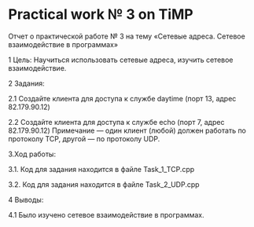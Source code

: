 # Practical work № 3 on TiMP

Отчет о практической работе № 3 на тему «Сетевые адреса. Сетевое взаимодействие в программах»

   1  Цель: Научиться использовать сетевые адреса, изучить сетевое взаимодействие.
   
   2  Задания: 
       
   2.1  Создайте клиента для доступа к службе daytime (порт 13, адрес 82.179.90.12)
   
   2.2  Создайте клиента для доступа к службе echo (порт 7, адрес 82.179.90.12) Примечание — один клиент (любой) должен работать по протоколу TCP, другой — по протоколу UDP.
   
   3.Ход работы: 
   
   3.1. Код для задания находится в файле Task_1_TCP.cpp
   
   3.2. Код для задания находится в файле Task_2_UDP.cpp

   4  Выводы:
        
   4.1  Было изучено сетевое взаимодействие в программах. 
